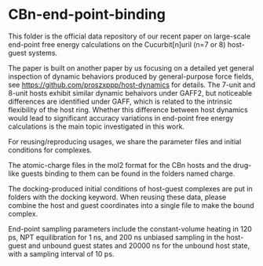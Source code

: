 # CBn-end-point-binding

This folder is the official data repository of our recent paper on large-scale end-point free energy calculations on the Cucurbit[n]uril (n=7 or 8) host-guest systems. 

The paper is built on another paper by us focusing on a detailed yet general inspection of dynamic behaviors produced by general-purpose force fields, see https://github.com/proszxppp/host-dynamics for details. The 7-unit and 8-unit hosts exhibit similar dynamic behaivors under GAFF2, but noticeable differences are identified under GAFF, which is related to the intrinsic flexibility of the host ring. Whether this difference between host dynamics would lead to significant accuracy variations in end-point free energy calculations is the main topic investigated in this work.  

For reusing/reproducing usages, we share the parameter files and initial conditions for complexes. 

The atomic-charge files in the mol2 format for the CBn hosts and the drug-like guests binding to them can be found in the folders named charge. 

The docking-produced initial conditions of host-guest complexes are put in folders with the docking keyword. When reusing these data, please combine the host and guest coordinates into a single file to make the bound complex. 

End-point sampling parameters include the constant-volume heating in 120 ps, NPT equilibration for 1 ns, and 200 ns unbiased sampling in the host-guest and unbound guest states and 20000 ns for the unbound host state, with a sampling interval of 10 ps. 

